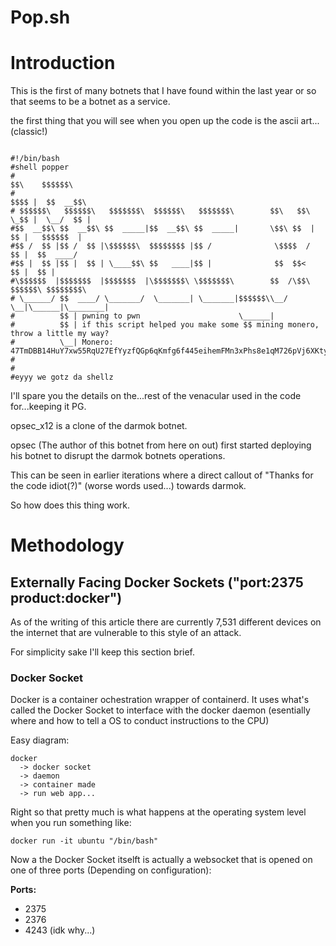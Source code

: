 # Pop.sh

# Introduction


This is the first of many botnets that I have found within the last year or so that seems to be a botnet as a service.

the first thing that you will see when you open up the code is the ascii art...(classic!)


```

#!/bin/bash
#shell popper
#                                                                     $$\    $$$$$$\
#                                                                   $$$$ |  $$  __$$\
# $$$$$$\   $$$$$$\   $$$$$$$\  $$$$$$\   $$$$$$$\        $$\   $$\ \_$$ |  \__/  $$ |
#$$  __$$\ $$  __$$\ $$  _____|$$  __$$\ $$  _____|       \$$\ $$  |  $$ |   $$$$$$  |
#$$ /  $$ |$$ /  $$ |\$$$$$$\  $$$$$$$$ |$$ /              \$$$$  /   $$ |  $$  ____/
#$$ |  $$ |$$ |  $$ | \____$$\ $$   ____|$$ |              $$  $$<    $$ |  $$ |
#\$$$$$$  |$$$$$$$  |$$$$$$$  |\$$$$$$$\ \$$$$$$$\        $$  /\$$\ $$$$$$\ $$$$$$$$\
# \______/ $$  ____/ \_______/  \_______| \_______|$$$$$$\\__/  \__|\______|\________|
#          $$ | pwning to pwn                      \______|
#          $$ | if this script helped you make some $$ mining monero, throw a little my way?
#          \__| Monero: 47TmDBB14HuY7xw55RqU27EfYyzfQGp6qKmfg6f445eihemFMn3xPhs8e1qM726pVj6XKtyQ1zqC24kqtv8fXkPZ7bvgSPU
#
#
#eyyy we gotz da shellz

```

I'll spare you the details on the...rest of the venacular used in the code for...keeping it PG.

opsec_x12 is a clone of the darmok botnet.

opsec (The author of this botnet from here on out) first started deploying his botnet to disrupt the darmok botnets operations.

This can be seen in earlier iterations where a direct callout of "Thanks for the code idiot(?)" (worse words used...) towards darmok.

So how does this thing work.


# Methodology

## Externally Facing Docker Sockets ("port:2375 product:docker")


As of the writing of this article there are currently 7,531 different devices on the internet that are vulnerable to this style of an attack.

For simplicity sake I'll keep this section brief.


### Docker Socket

Docker is a container ochestration wrapper of containerd. It uses what's called the Docker Socket to interface with the docker daemon (esentially where and how to tell a OS to conduct instructions to the CPU)

Easy diagram:

```
docker
  -> docker socket
  -> daemon
  -> container made
  -> run web app...
```

Right so that pretty much is what happens at the operating system level when you run something like:

`docker run -it ubuntu "/bin/bash"`

Now a the Docker Socket itselft is actually a websocket that is opened on one of three ports (Depending on configuration):

__Ports:__
 * 2375
 * 2376
 * 4243 (idk why...)
